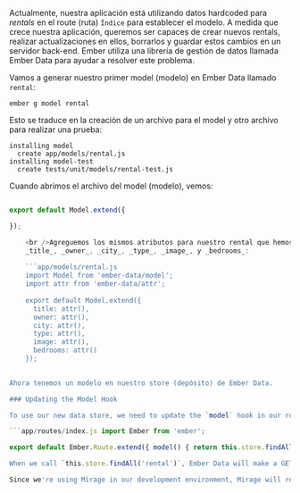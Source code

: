 Actualmente, nuestra aplicación está utilizando datos hardcoded para *rentals* en el route (ruta) `Índice` para establecer el modelo. A medida que crece nuestra aplicación, queremos ser capaces de crear nuevos rentals, realizar actualizaciones en ellos, borrarlos y guardar estos cambios en un servidor back-end. Ember utiliza una librería de gestión de datos llamada Ember Data para ayudar a resolver este problema.

Vamos a generar nuestro primer model (modelo) en Ember Data llamado `rental`:

```shell
ember g model rental
```

Esto se traduce en la creación de un archivo para el model y otro archivo para realizar una prueba:

```shell
installing model
  create app/models/rental.js
installing model-test
  create tests/unit/models/rental-test.js
```

Cuando abrimos el archivo del model (modelo), vemos:

```app/models/rental.js import Model from 'ember-data/model';

export default Model.extend({

});

    <br />Agreguemos los mismos atributos para nuestro rental que hemos utilizado previamente  en nuestro arreglo hardcoded de objetos Javascript -
    _title_, _owner_, _city_, _type_, _image_, y _bedrooms_:
    
    ```app/models/rental.js
    import Model from 'ember-data/model';
    import attr from 'ember-data/attr';
    
    export default Model.extend({
      title: attr(),
      owner: attr(),
      city: attr(),
      type: attr(),
      image: attr(),
      bedrooms: attr()
    });
    

Ahora tenemos un modelo en nuestro store (depósito) de Ember Data.

### Updating the Model Hook

To use our new data store, we need to update the `model` hook in our route handler.

```app/routes/index.js import Ember from 'ember';

export default Ember.Route.extend({ model() { return this.store.findAll('rental'); } }); ```

When we call `this.store.findAll('rental')`, Ember Data will make a GET request to `/rentals`. You can read more about Ember Data in the [Models section](../../models/).

Since we're using Mirage in our development environment, Mirage will return the data we've provided. When we deploy our app to a production server, we will need to provide a backend for Ember Data to communicate with.